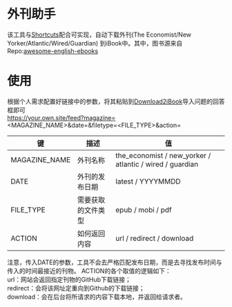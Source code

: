 # 外刊助手

该工具与[Shortcuts](https://en.wikipedia.org/wiki/Shortcuts_(app))配合可实现，自动下载外刊(The Economist/New
Yorker/Atlantic/Wired/Guardian)
到iBook中。其中，图书源来自Repo:[awesome-english-ebooks](https://github.com/hehonghui/awesome-english-ebooks)

# 使用

根据个人需求配置好链接中的参数，将其粘贴到[Download2iBook](https://www.icloud.com/shortcuts/62a6dd0fbb2a482295a8036c05725170)导入问题的回答框即可  
https://your.own.site/feed?magazine=<MAGAZINE_NAME>&date=<DATE>&filetype=<FILE_TYPE>&action=<ACTION>

| 键             | 描述        | 值                                                        |
|---------------|-----------|----------------------------------------------------------|
| MAGAZINE_NAME | 外刊名称      | the_economist / new_yorker / atlantic / wired / guardian |     
| DATE          | 外刊的发布日期   | latest / YYYYMMDD                                        |
| FILE_TYPE     | 需要获取的文件类型 | epub / mobi / pdf                                        |
| ACTION        | 如何返回内容    | url / redirect / download                                |

注意，传入DATE的参数，工具不会去严格匹配发布日期，而是去寻找发布时间与传入的时间最接近的刊物。
ACTION的各个取值的逻辑如下：  
url：网站会返回指定刊物的GitHub下载链接；  
redirect：会将该网址定重向到Github的下载链接；  
download：会在后台将所请求的内容下载本地，并返回给请求者。  
